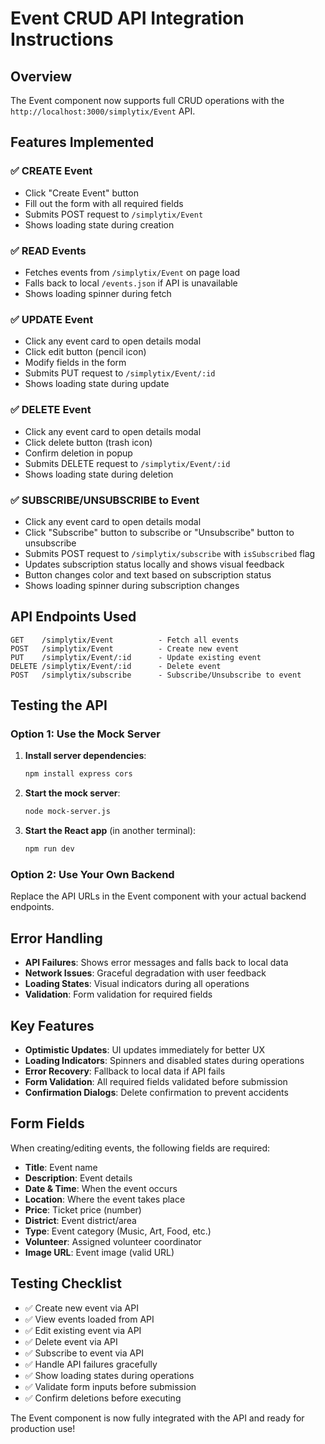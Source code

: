# Event CRUD API Integration Instructions

## Overview
The Event component now supports full CRUD operations with the `http://localhost:3000/simplytix/Event` API.

## Features Implemented

### ✅ **CREATE Event**
- Click "Create Event" button
- Fill out the form with all required fields
- Submits POST request to `/simplytix/Event`
- Shows loading state during creation

### ✅ **READ Events**
- Fetches events from `/simplytix/Event` on page load
- Falls back to local `/events.json` if API is unavailable
- Shows loading spinner during fetch

### ✅ **UPDATE Event**
- Click any event card to open details modal
- Click edit button (pencil icon)
- Modify fields in the form
- Submits PUT request to `/simplytix/Event/:id`
- Shows loading state during update

### ✅ **DELETE Event**
- Click any event card to open details modal
- Click delete button (trash icon)
- Confirm deletion in popup
- Submits DELETE request to `/simplytix/Event/:id`
- Shows loading state during deletion

### ✅ **SUBSCRIBE/UNSUBSCRIBE to Event**
- Click any event card to open details modal
- Click "Subscribe" button to subscribe or "Unsubscribe" button to unsubscribe
- Submits POST request to `/simplytix/subscribe` with `isSubscribed` flag
- Updates subscription status locally and shows visual feedback
- Button changes color and text based on subscription status
- Shows loading spinner during subscription changes

## API Endpoints Used

```
GET    /simplytix/Event          - Fetch all events
POST   /simplytix/Event          - Create new event
PUT    /simplytix/Event/:id      - Update existing event
DELETE /simplytix/Event/:id      - Delete event
POST   /simplytix/subscribe      - Subscribe/Unsubscribe to event
```

## Testing the API

### Option 1: Use the Mock Server

1. **Install server dependencies**:
   ```bash
   npm install express cors
   ```

2. **Start the mock server**:
   ```bash
   node mock-server.js
   ```

3. **Start the React app** (in another terminal):
   ```bash
   npm run dev
   ```

### Option 2: Use Your Own Backend

Replace the API URLs in the Event component with your actual backend endpoints.

## Error Handling

- **API Failures**: Shows error messages and falls back to local data
- **Network Issues**: Graceful degradation with user feedback
- **Loading States**: Visual indicators during all operations
- **Validation**: Form validation for required fields

## Key Features

- **Optimistic Updates**: UI updates immediately for better UX
- **Loading Indicators**: Spinners and disabled states during operations
- **Error Recovery**: Fallback to local data if API fails
- **Form Validation**: All required fields validated before submission
- **Confirmation Dialogs**: Delete confirmation to prevent accidents

## Form Fields

When creating/editing events, the following fields are required:
- **Title**: Event name
- **Description**: Event details
- **Date & Time**: When the event occurs
- **Location**: Where the event takes place
- **Price**: Ticket price (number)
- **District**: Event district/area
- **Type**: Event category (Music, Art, Food, etc.)
- **Volunteer**: Assigned volunteer coordinator
- **Image URL**: Event image (valid URL)

## Testing Checklist

- ✅ Create new event via API
- ✅ View events loaded from API
- ✅ Edit existing event via API
- ✅ Delete event via API
- ✅ Subscribe to event via API
- ✅ Handle API failures gracefully
- ✅ Show loading states during operations
- ✅ Validate form inputs before submission
- ✅ Confirm deletions before executing

The Event component is now fully integrated with the API and ready for production use!
